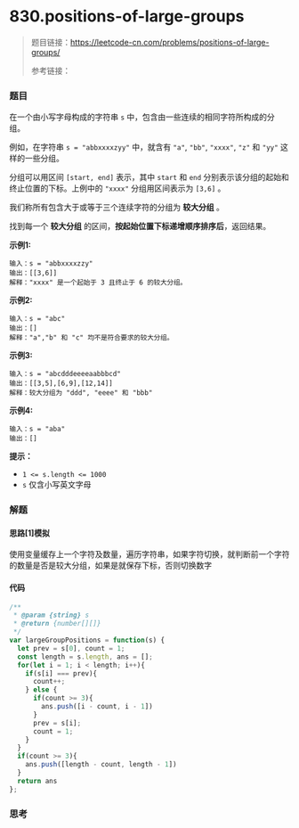 # 830.positions-of-large-groups

> 题目链接：https://leetcode-cn.com/problems/positions-of-large-groups/
>
> 参考链接：

### 题目

在一个由小写字母构成的字符串 `s` 中，包含由一些连续的相同字符所构成的分组。

例如，在字符串 `s = "abbxxxxzyy"` 中，就含有 `"a"`, `"bb"`, `"xxxx"`, `"z"` 和 `"yy"` 这样的一些分组。

分组可以用区间 `[start, end]` 表示，其中 `start` 和 `end` 分别表示该分组的起始和终止位置的下标。上例中的 `"xxxx"` 分组用区间表示为 `[3,6]` 。

我们称所有包含大于或等于三个连续字符的分组为 **较大分组** 。

找到每一个 **较大分组** 的区间，**按起始位置下标递增顺序排序后**，返回结果。

**示例1:**

```
输入：s = "abbxxxxzzy"
输出：[[3,6]]
解释："xxxx" 是一个起始于 3 且终止于 6 的较大分组。
```

**示例2:**

```
输入：s = "abc"
输出：[]
解释："a","b" 和 "c" 均不是符合要求的较大分组。
```

**示例3:**

```
输入：s = "abcdddeeeeaabbbcd"
输出：[[3,5],[6,9],[12,14]]
解释：较大分组为 "ddd", "eeee" 和 "bbb"
```

**示例4:**

```
输入：s = "aba"
输出：[]
```

**提示：**

- `1 <= s.length <= 1000`
- `s` 仅含小写英文字母



### 解题

#### 思路[1]模拟

使用变量缓存上一个字符及数量，遍历字符串，如果字符切换，就判断前一个字符的数量是否是较大分组，如果是就保存下标，否则切换数字

#### 代码

```javascript
/**
 * @param {string} s
 * @return {number[][]}
 */
var largeGroupPositions = function(s) {
  let prev = s[0], count = 1;
  const length = s.length, ans = [];
  for(let i = 1; i < length; i++){
    if(s[i] === prev){
      count++;
    } else {
      if(count >= 3){
        ans.push([i - count, i - 1])
      }
      prev = s[i];
      count = 1;
    }
  }
  if(count >= 3){
    ans.push([length - count, length - 1])
  }
  return ans
};
```



### 思考

